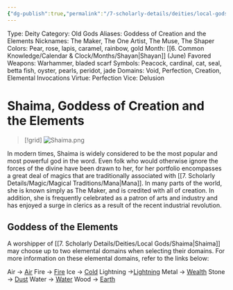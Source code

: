 ```yaml
---
{"dg-publish":true,"permalink":"/7-scholarly-details/deities/local-gods/shaima/","noteIcon":""}
---
```



Type: Deity
Category: Old Gods
Aliases: Goddess of Creation and the Elements
Nicknames: The Maker, The One Artist, The Muse, The Shaper
Colors: Pear, rose, lapis, caramel, rainbow, gold
Month: [[6. Common Knowledge/Calendar & Clock/Months/Shayan\|Shayan]] (June)
Favored Weapons: Warhammer, bladed scarf
Symbols: Peacock, cardinal, cat, seal, betta fish, oyster, pearls, peridot, jade
Domains: Void, Perfection, Creation, Elemental Invocations
Virtue: Perfection
Vice: Delusion

# Shaima, Goddess of Creation and the Elements

>[!grid]
![Shaima.png](/img/user/x.%20Assets/Attachments/Images/NPC%20Compendium/Shaima.png)

In modern times, Shaima is widely considered to be the most popular and most powerful god in the word. Even folk who would otherwise ignore the forces of the divine have been drawn to her, for her portfolio encompasses a great deal of magics that are traditionally associated with [[7. Scholarly Details/Magic/Magical Traditions/Mana\|Mana]]. In many parts of the world, she is known simply as The Maker, and is credited with all of creation. In addition, she is frequently celebrated as a patron of arts and industry and has enjoyed a surge in clerics as a result of the recent industrial revolution.

## Goddess of the Elements

A worshipper of [[7. Scholarly Details/Deities/Local Gods/Shaima\|Shaima]] may choose up to two elemental domains when selecting their domains. For more information on these elemental domains, refer to the links below:

Air -> [Air](https://2e.aonprd.com/Domains.aspx?ID=2)
Fire -> [Fire](https://2e.aonprd.com/Domains.aspx?ID=13)
Ice -> [Cold](https://2e.aonprd.com/Domains.aspx?ID=41)
Lightning ->[Lightning](https://2e.aonprd.com/Domains.aspx?ID=47)
Metal -> [Wealth](https://2e.aonprd.com/Domains.aspx?ID=36)
Stone -> [Dust](https://2e.aonprd.com/Domains.aspx?ID=44)
Water -> [Water](https://2e.aonprd.com/Domains.aspx?ID=35)
Wood -> [Earth](https://2e.aonprd.com/Domains.aspx?ID=10)
